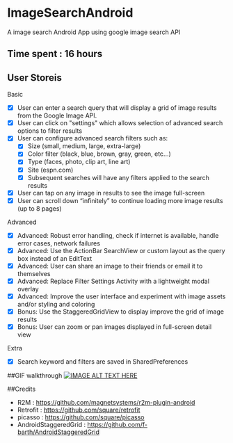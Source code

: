 # ImageSearchAndroid
A image search Android App using google image search API

## Time spent : 16 hours

## User Storeis
Basic
* [x] User can enter a search query that will display a grid of image results from the Google Image API.
* [x] User can click on "settings" which allows selection of advanced search options to filter results
* [x] User can configure advanced search filters such as:
  * [x] Size (small, medium, large, extra-large)
  * [x] Color filter (black, blue, brown, gray, green, etc...)
  * [x] Type (faces, photo, clip art, line art)
  * [x] Site (espn.com)
  * [x] Subsequent searches will have any filters applied to the search results
* [x] User can tap on any image in results to see the image full-screen
* [x] User can scroll down “infinitely” to continue loading more image results (up to 8 pages)

Advanced
* [x] Advanced: Robust error handling, check if internet is available, handle error cases, network failures
* [x] Advanced: Use the ActionBar SearchView or custom layout as the query box instead of an EditText
* [x] Advanced: User can share an image to their friends or email it to themselves
* [x] Advanced: Replace Filter Settings Activity with a lightweight modal overlay
* [x] Advanced: Improve the user interface and experiment with image assets and/or styling and coloring
* [x] Bonus: Use the StaggeredGridView to display improve the grid of image results
* [x] Bonus: User can zoom or pan images displayed in full-screen detail view

Extra
* [x] Search keyword and filters are saved in SharedPreferences

##GIF walkthrough
[![IMAGE ALT TEXT HERE](http://img.youtube.com/vi/MFf8syyke_A/0.jpg)](http://www.youtube.com/watch?v=MFf8syyke_A)

##Credits
* R2M : https://github.com/magnetsystems/r2m-plugin-android
* Retrofit : https://github.com/square/retrofit
* picasso : https://github.com/square/picasso
* AndroidStaggeredGrid : https://github.com/f-barth/AndroidStaggeredGrid
